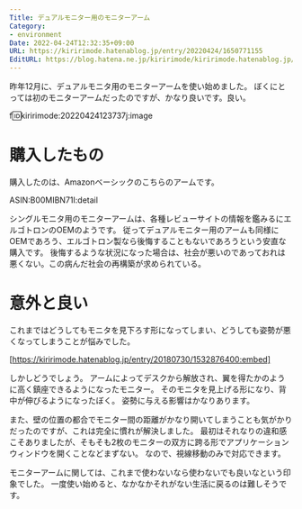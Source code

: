 ```yaml
---
Title: デュアルモニター用のモニターアーム
Category:
- environment
Date: 2022-04-24T12:32:35+09:00
URL: https://kiririmode.hatenablog.jp/entry/20220424/1650771155
EditURL: https://blog.hatena.ne.jp/kiririmode/kiririmode.hatenablog.jp/atom/entry/13574176438085824841
---
```


昨年12月に、デュアルモニタ用のモニターアームを使い始めました。
ぼくにとっては初のモニターアームだったのですが、かなり良いです。良い。

f:id:kiririmode:20220424123737j:image

# 購入したもの

購入したのは、Amazonベーシックのこちらのアームです。

ASIN:B00MIBN71I:detail

シングルモニタ用のモニターアームは、各種レビューサイトの情報を鑑みるにエルゴトロンのOEMのようです。
従ってデュアルモニター用のアームも同様にOEMであろう、エルゴトロン製なら後悔することもないであろうという安直な購入です。
後悔するような状況になった場合は、社会が悪いのであっておれは悪くない。この病んだ社会の再構築が求められている。

# 意外と良い

これまではどうしてもモニタを見下ろす形になってしまい、どうしても姿勢が悪くなってしまうことが悩みでした。

[https://kiririmode.hatenablog.jp/entry/20180730/1532876400:embed]

しかしどうでしょう。
アームによってデスクから解放され、翼を得たかのように高く鎮座できるようになったモニター。
そのモニタを見上げる形になり、背中が伸びるようになったぼく。
姿勢に与える影響はかなりあります。

また、壁の位置の都合でモニター間の距離がかなり開いてしまうことも気がかりだったのですが、これは完全に慣れが解決しました。
最初はそれなりの違和感こそありましたが、そもそも2枚のモニターの双方に跨る形でアプリケーションウィンドウを開くことなどまずない。
なので、視線移動のみで対応できます。

モニターアームに関しては、これまで使わないなら使わないでも良いなという印象でした。
一度使い始めると、なかなかそれがない生活に戻るのは難しそうです。
